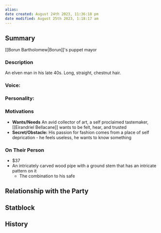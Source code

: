 ```yaml
---
alias: 
date created: August 24th 2023, 11:36:18 pm
date modified: August 25th 2023, 1:18:17 am
---
```

## Summary
[[Borun Bartholomew|Borun]]'s puppet mayor
### Description
An elven man in his late 40s. Long, straight, chestnut hair.
### Voice:

### Personality:

### Motivations
- **Wants/Needs** An avid collector of art, a self proclaimed tastemaker, [[Eirandriel Bellacane]] wants to be felt, hear, and trusted
- **Secret/Obstacle:** His passion for fashion comes from a place of self deprication - he feels useless, he wants to know something

### On Their Person
- $37
- An intricately carved wood pipe with a ground stem that has an intricate pattern on it
	- The combination to his safe

## Relationship with the Party

## Statblock

## History
